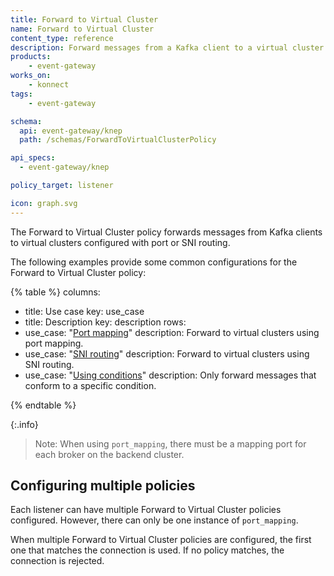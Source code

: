 ```yaml
---
title: Forward to Virtual Cluster
name: Forward to Virtual Cluster
content_type: reference
description: Forward messages from a Kafka client to a virtual cluster
products:
    - event-gateway
works_on:
    - konnect
tags:
    - event-gateway

schema:
  api: event-gateway/knep
  path: /schemas/ForwardToVirtualClusterPolicy

api_specs:
  - event-gateway/knep

policy_target: listener

icon: graph.svg
---
```


The Forward to Virtual Cluster policy forwards messages from Kafka clients to virtual clusters configured with port or SNI routing.

The following examples provide some common configurations for the Forward to Virtual Cluster policy:

<!--vale off-->
{% table %}
columns:
  - title: Use case
    key: use_case
  - title: Description
    key: description
rows:
  - use_case: "[Port mapping](/event-gateway/policies/forward-to-virtual-cluster/examples/port-mapping/)"
    description: Forward to virtual clusters using port mapping.
  - use_case: "[SNI routing](/event-gateway/policies/forward-to-virtual-cluster/examples/sni-routing/)"
    description: Forward to virtual clusters using SNI routing.
  - use_case: "[Using conditions](/event-gateway/policies/forward-to-virtual-cluster/examples/conditions/)"
    description: Only forward messages that conform to a specific condition.

{% endtable %}
<!--vale on-->

{:.info}
> Note: When using `port_mapping`, there must be a mapping port for each broker on the backend cluster.

## Configuring multiple policies

Each listener can have multiple Forward to Virtual Cluster policies configured. 
However, there can only be one instance of `port_mapping`.

When multiple Forward to Virtual Cluster policies are configured, the first one that matches the connection is used.
If no policy matches, the connection is rejected.

